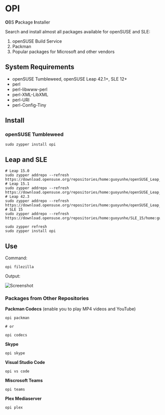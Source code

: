 # OPI

**O**BS **P**ackage **I**nstaller

Search and install almost all packages available for openSUSE and SLE:

1. openSUSE Build Service
2. Packman
3. Popular packages for Microsoft and other vendors

## System Requirements

- openSUSE Tumbleweed, openSUSE Leap 42.1+, SLE 12+
- perl
- perl-libwww-perl
- perl-XML-LibXML
- perl-URI
- perl-Config-Tiny

## Install

### openSUSE Tumbleweed

```
sudo zypper install opi
```

## Leap and SLE

```
# Leap 15.0
sudo zypper addrepo --refresh https://download.opensuse.org/repositories/home:guoyunhe/openSUSE_Leap_15.0/home:guoyunhe.repo
# Leap 15.1
sudo zypper addrepo --refresh https://download.opensuse.org/repositories/home:guoyunhe/openSUSE_Leap_15.1/home:guoyunhe.repo
# Leap 42.3
sudo zypper addrepo --refresh https://download.opensuse.org/repositories/home:guoyunhe/openSUSE_Leap_42.3/home:guoyunhe.repo
# SLE 15
sudo zypper addrepo --refresh https://download.opensuse.org/repositories/home:guoyunhe/SLE_15/home:guoyunhe.repo

sudo zypper refresh
sudo zypper install opi
```

## Use

Command:

```
opi filezilla
```

Output:

![Screenshot](screenshot.png)

### Packages from Other Repositories

**Packman Codecs** (enable you to play MP4 videos and YouTube)

```
opi packman

# or

opi codecs
```

**Skype**

```
opi skype
```

**Visual Studio Code**

```
opi vs code
```

**Miscrosoft Teams**

```
opi teams
```

**Plex Mediaserver**

```
opi plex
```
